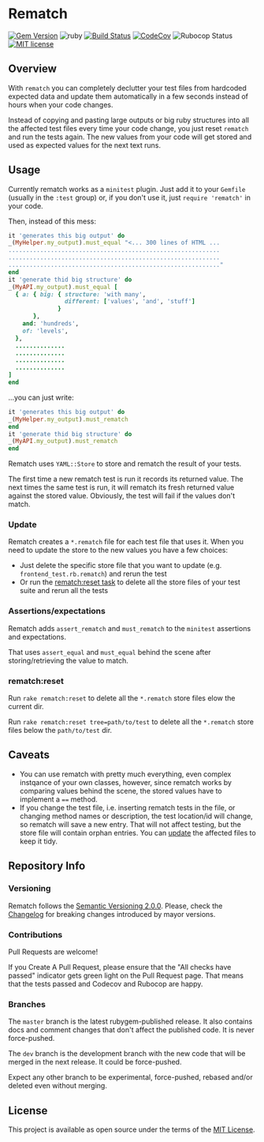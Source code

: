 # Rematch

[![Gem Version](https://img.shields.io/gem/v/rematch.svg?label=rematch&colorA=99004d&colorB=cc0066)](https://rubygems.org/gems/rematch)
![ruby](https://img.shields.io/badge/ruby-2.5+-ruby.svg?colorA=99004d&colorB=cc0066)
[![Build Status](https://img.shields.io/github/workflow/status/ddnexus/rematch/Rematch%20CI/master)](https://github.com/ddnexus/rematch/actions?query=branch:master)
[![CodeCov](https://img.shields.io/codecov/c/github/ddnexus/rematch.svg?colorA=1f7a1f&colorB=2aa22a)](https://codecov.io/gh/ddnexus/rematch)
![Rubocop Status](https://img.shields.io/badge/rubocop-passing-rubocop.svg?colorA=1f7a1f&colorB=2aa22a)
[![MIT license](https://img.shields.io/badge/license-MIT-mit.svg?colorA=1f7a1f&colorB=2aa22a)](http://opensource.org/licenses/MIT)

## Overview

With `rematch` you can completely declutter your test files from hardcoded expected data and update them automatically in a few seconds instead of hours when your code changes.

Instead of copying and pasting large outputs or big ruby structures into all the affected test files every time your code change, you just reset `rematch` and run the tests again. The new values from your code will get stored and used as expected values for the next text runs.

## Usage

Currently rematch works as a `minitest` plugin. Just add it to your `Gemfile` (usually in the `:test` group) or, if you don't use it, just `require 'rematch'` in your code.

Then, instead of this mess:

```ruby
it 'generates this big output' do
_(MyHelper.my_output).must_equal "<... 300 lines of HTML ...
............................................................
............................................................
............................................................"
end
it 'generate thid big structure' do
_(MyAPI.my_output).must_equal [
  { a: { big: { structure: 'with many',
                different: ['values', 'and', 'stuff'] 
              }
       },
    and: 'hundreds',
    of: 'levels',
  },
  ..............
  ..............
  ..............
  ..............       
]
end
```

...you can just write:

```ruby
it 'generates this big output' do
_(MyHelper.my_output).must_rematch
end
it 'generate thid big structure' do
_(MyAPI.my_output).must_rematch
end
```

Rematch uses `YAML::Store` to store and rematch the result of your tests.

The first time a new rematch test is run it records its returned value. The next times the same test is run, it will rematch its fresh returned value against the stored value. Obviously, the test will fail if the values don't match.

### Update

Rematch creates a `*.rematch` file for each test file that uses it. When you need to update the store to the new values you have a few choices:

- Just delete the specific store file that you want to update (e.g. `frontend_test.rb.rematch`) and rerun the test
- Or run the [rematch:reset task](#rematchreset) to delete all the store files of your test suite and rerun all the tests

### Assertions/expectations

Rematch adds `assert_rematch` and `must_rematch` to the `minitest` assertions and expectations.

That uses `assert_equal` and `must_equal` behind the scene after storing/retrieving the value to match.

### rematch:reset

Run `rake rematch:reset` to delete all the `*.rematch` store files elow the current dir.

Run `rake rematch:reset tree=path/to/test` to delete all the `*.rematch` store files below the `path/to/test` dir.

## Caveats

- You can use rematch with pretty much everything, even complex instqance of your own classes, however, since rematch works by comparing values behind the scene, the stored values have to implement a `==` method.
- If you change the test file, i.e. inserting rematch tests in the file, or changing method names or description, the test location/id will change, so rematch will save a new entry. That will not affect testing, but the store file will contain orphan entries. You can [update](#update) the affected files to keep it tidy.

## Repository Info

### Versioning

Rematch follows the [Semantic Versioning 2.0.0](https://semver.org/). Please, check the [Changelog](https://github.com/ddnexus/rematch/blob/master/CHANGELOG.md) for breaking changes introduced by mayor versions.

### Contributions

Pull Requests are welcome!

If you Create A Pull Request, please ensure that the "All checks have passed" indicator gets green light on the Pull Request page. That means that the tests passed and Codecov and Rubocop are happy.

### Branches

The `master` branch is the latest rubygem-published release. It also contains docs and comment changes that don't affect the published code. It is never force-pushed.

The `dev` branch is the development branch with the new code that will be merged in the next release. It could be force-pushed.

Expect any other branch to be experimental, force-pushed, rebased and/or deleted even without merging.

## License

This project is available as open source under the terms of the [MIT License](https://opensource.org/licenses/MIT).

